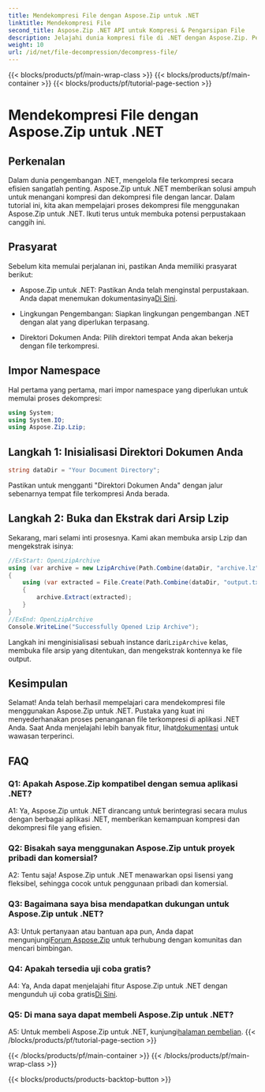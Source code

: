 ```yaml
---
title: Mendekompresi File dengan Aspose.Zip untuk .NET
linktitle: Mendekompresi File
second_title: Aspose.Zip .NET API untuk Kompresi & Pengarsipan File
description: Jelajahi dunia kompresi file di .NET dengan Aspose.Zip. Pelajari seni mendekompresi file dengan mudah.
weight: 10
url: /id/net/file-decompression/decompress-file/
---
```


{{< blocks/products/pf/main-wrap-class >}}
{{< blocks/products/pf/main-container >}}
{{< blocks/products/pf/tutorial-page-section >}}

# Mendekompresi File dengan Aspose.Zip untuk .NET

## Perkenalan

Dalam dunia pengembangan .NET, mengelola file terkompresi secara efisien sangatlah penting. Aspose.Zip untuk .NET memberikan solusi ampuh untuk menangani kompresi dan dekompresi file dengan lancar. Dalam tutorial ini, kita akan mempelajari proses dekompresi file menggunakan Aspose.Zip untuk .NET. Ikuti terus untuk membuka potensi perpustakaan canggih ini.

## Prasyarat

Sebelum kita memulai perjalanan ini, pastikan Anda memiliki prasyarat berikut:

-  Aspose.Zip untuk .NET: Pastikan Anda telah menginstal perpustakaan. Anda dapat menemukan dokumentasinya[Di Sini](https://reference.aspose.com/zip/net/).

- Lingkungan Pengembangan: Siapkan lingkungan pengembangan .NET dengan alat yang diperlukan terpasang.

- Direktori Dokumen Anda: Pilih direktori tempat Anda akan bekerja dengan file terkompresi.

## Impor Namespace

Hal pertama yang pertama, mari impor namespace yang diperlukan untuk memulai proses dekompresi:

```csharp
using System;
using System.IO;
using Aspose.Zip.Lzip;
```

## Langkah 1: Inisialisasi Direktori Dokumen Anda

```csharp
string dataDir = "Your Document Directory";
```

Pastikan untuk mengganti "Direktori Dokumen Anda" dengan jalur sebenarnya tempat file terkompresi Anda berada.

## Langkah 2: Buka dan Ekstrak dari Arsip Lzip

Sekarang, mari selami inti prosesnya. Kami akan membuka arsip Lzip dan mengekstrak isinya:

```csharp
//ExStart: OpenLzipArchive
using (var archive = new LzipArchive(Path.Combine(dataDir, "archive.lz")))
{
    using (var extracted = File.Create(Path.Combine(dataDir, "output.txt")))
    {
        archive.Extract(extracted);
    }
}
//ExEnd: OpenLzipArchive
Console.WriteLine("Successfully Opened Lzip Archive");
```

 Langkah ini menginisialisasi sebuah instance dari`LzipArchive` kelas, membuka file arsip yang ditentukan, dan mengekstrak kontennya ke file output.

## Kesimpulan

 Selamat! Anda telah berhasil mempelajari cara mendekompresi file menggunakan Aspose.Zip untuk .NET. Pustaka yang kuat ini menyederhanakan proses penanganan file terkompresi di aplikasi .NET Anda. Saat Anda menjelajahi lebih banyak fitur, lihat[dokumentasi](https://reference.aspose.com/zip/net/) untuk wawasan terperinci.

## FAQ

### Q1: Apakah Aspose.Zip kompatibel dengan semua aplikasi .NET?

A1: Ya, Aspose.Zip untuk .NET dirancang untuk berintegrasi secara mulus dengan berbagai aplikasi .NET, memberikan kemampuan kompresi dan dekompresi file yang efisien.

### Q2: Bisakah saya menggunakan Aspose.Zip untuk proyek pribadi dan komersial?

A2: Tentu saja! Aspose.Zip untuk .NET menawarkan opsi lisensi yang fleksibel, sehingga cocok untuk penggunaan pribadi dan komersial.

### Q3: Bagaimana saya bisa mendapatkan dukungan untuk Aspose.Zip untuk .NET?

A3: Untuk pertanyaan atau bantuan apa pun, Anda dapat mengunjungi[Forum Aspose.Zip](https://forum.aspose.com/c/zip/37) untuk terhubung dengan komunitas dan mencari bimbingan.

### Q4: Apakah tersedia uji coba gratis?

 A4: Ya, Anda dapat menjelajahi fitur Aspose.Zip untuk .NET dengan mengunduh uji coba gratis[Di Sini](https://releases.aspose.com/).

### Q5: Di mana saya dapat membeli Aspose.Zip untuk .NET?

 A5: Untuk membeli Aspose.Zip untuk .NET, kunjungi[halaman pembelian](https://purchase.aspose.com/buy).
{{< /blocks/products/pf/tutorial-page-section >}}

{{< /blocks/products/pf/main-container >}}
{{< /blocks/products/pf/main-wrap-class >}}

{{< blocks/products/products-backtop-button >}}
